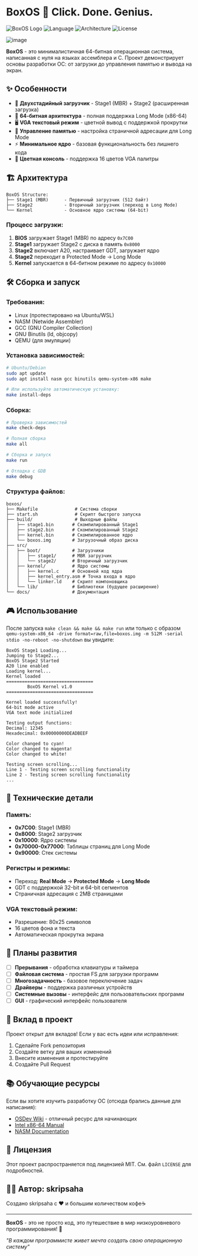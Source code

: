 # BoxOS 🚀 Click. Done. Genius.

![BoxOS Logo](https://img.shields.io/badge/BoxOS-v0.0.2-brightgreen.svg) ![Language](https://img.shields.io/badge/Language-C%2FASM-blue.svg) ![Architecture](https://img.shields.io/badge/Architecture-x86__64-red.svg) ![License](https://img.shields.io/badge/License-MIT-yellow.svg)

![image](https://github.com/user-attachments/assets/b15287e1-a85b-457b-bf2e-ed6b8409ef8a)


**BoxOS** - это минималистичная 64-битная операционная система, написанная с нуля на языках ассемблера и C. Проект демонстрирует основы разработки ОС: от загрузки до управления памятью и вывода на экран.

## ✨ Особенности

- 🎯 **Двухстадийный загрузчик** - Stage1 (MBR) + Stage2 (расширенная загрузка)
- 🔧 **64-битная архитектура** - полная поддержка Long Mode (x86-64)
- 🖥️ **VGA текстовый режим** - цветной вывод с поддержкой прокрутки
- 🧠 **Управление памятью** - настройка страничной адресации для Long Mode
- ⚡ **Минимальное ядро** - базовая функциональность без лишнего кода
- 🎨 **Цветная консоль** - поддержка 16 цветов VGA палитры

## 🏗️ Архитектура

```
BoxOS Structure:
├── Stage1 (MBR)      - Первичный загрузчик (512 байт)
├── Stage2            - Вторичный загрузчик (переход в Long Mode)  
└── Kernel            - Основное ядро системы (64-bit)
```

### Процесс загрузки:
1. **BIOS** загружает Stage1 (MBR) по адресу `0x7C00`
2. **Stage1** загружает Stage2 с диска в память `0x8000`
3. **Stage2** включает A20, настраивает GDT, загружает ядро
4. **Stage2** переходит в Protected Mode → Long Mode
5. **Kernel** запускается в 64-битном режиме по адресу `0x10000`

## 🛠️ Сборка и запуск

### Требования:
- Linux (протестировано на Ubuntu/WSL)
- NASM (Netwide Assembler)
- GCC (GNU Compiler Collection)
- GNU Binutils (ld, objcopy)
- QEMU (для эмуляции)

### Установка зависимостей:
```bash
# Ubuntu/Debian
sudo apt update
sudo apt install nasm gcc binutils qemu-system-x86 make

# Или используйте автоматическую установку:
make install-deps
```

### Сборка:
```bash
# Проверка зависимостей
make check-deps

# Полная сборка
make all

# Сборка и запуск
make run

# Отладка с GDB
make debug
```

### Структура файлов:
```
boxos/
├── Makefile              # Система сборки
├── start.sh              # Скрипт быстрого запуска
├── build/                # Выходные файлы
│   ├── stage1.bin       # Скомпилированный Stage1
│   ├── stage2.bin       # Скомпилированный Stage2  
│   ├── kernel.bin       # Скомпилированное ядро
│   └── boxos.img        # Загрузочный образ диска
├── src/
│   ├── boot/            # Загрузчики
│   │   ├── stage1/      # MBR загрузчик
│   │   └── stage2/      # Вторичный загрузчик
│   ├── kernel/          # Ядро системы
│   │   ├── kernel.c     # Основной код ядра
│   │   ├── kernel_entry.asm # Точка входа в ядро
│   │   └── linker.ld    # Скрипт компоновщика
│   └── lib/             # Библиотеки (будущее расширение)
└── docs/                # Документация
```

## 🎮 Использование

После запуска `make clean && make && make run` или только с образом `qemu-system-x86_64 -drive format=raw,file=boxos.img -m 512M -serial stdio -no-reboot -no-shutdown` вы увидите:

```
BoxOS Stage1 Loading...
Jumping to Stage2...
BoxOS Stage2 Started
A20 line enabled
Loading kernel...
Kernel loaded
=================================
        BoxOS Kernel v1.0        
=================================

Kernel loaded successfully!
64-bit mode active
VGA text mode initialized

Testing output functions:
Decimal: 12345
Hexadecimal: 0x00000000DEADBEEF

Color changed to cyan!
Color changed to magenta!
Color changed to white!

Testing screen scrolling...
Line 1 - Testing screen scrolling functionality
Line 2 - Testing screen scrolling functionality
...
```

## 🔧 Технические детали

### Память:
- **0x7C00**: Stage1 (MBR)
- **0x8000**: Stage2 загрузчик  
- **0x10000**: Ядро системы
- **0x70000-0x77000**: Таблицы страниц для Long Mode
- **0x90000**: Стек системы

### Регистры и режимы:
- Переход: **Real Mode** → **Protected Mode** → **Long Mode**
- GDT с поддержкой 32-bit и 64-bit сегментов
- Страничная адресация с 2MB страницами

### VGA текстовый режим:
- Разрешение: 80x25 символов
- 16 цветов фона и текста
- Автоматическая прокрутка экрана

## 🚀 Планы развития

- [ ] **Прерывания** - обработка клавиатуры и таймера
- [ ] **Файловая система** - простая FS для загрузки программ
- [ ] **Многозадачность** - базовое переключение задач
- [ ] **Драйверы** - поддержка различных устройств
- [ ] **Системные вызовы** - интерфейс для пользовательских программ
- [ ] **GUI** - графический интерфейс пользователя

## 🤝 Вклад в проект

Проект открыт для вкладов! Если у вас есть идеи или исправления:

1. Сделайте Fork репозитория
2. Создайте ветку для ваших изменений
3. Внесите изменения и протестируйте
4. Создайте Pull Request

## 📚 Обучающие ресурсы

Если вы хотите изучить разработку ОС (отсюда брались данные для написания):
- [OSDev Wiki](https://wiki.osdev.org/) - отличный ресурс для начинающих
- [Intel x86-64 Manual](https://software.intel.com/content/www/us/en/develop/articles/intel-sdm.html)
- [NASM Documentation](https://nasm.us/docs.php)

## 📄 Лицензия

Этот проект распространяется под лицензией MIT. См. файл `LICENSE` для подробностей.

## 👨‍💻 Автор: skripsaha

Создано skripsaha с ❤️ и большим количеством кофе☕

---

**BoxOS** - это не просто код, это путешествие в мир низкоуровневого программирования! 🌟

*"В каждом программисте живет мечта создать свою операционную систему"*
